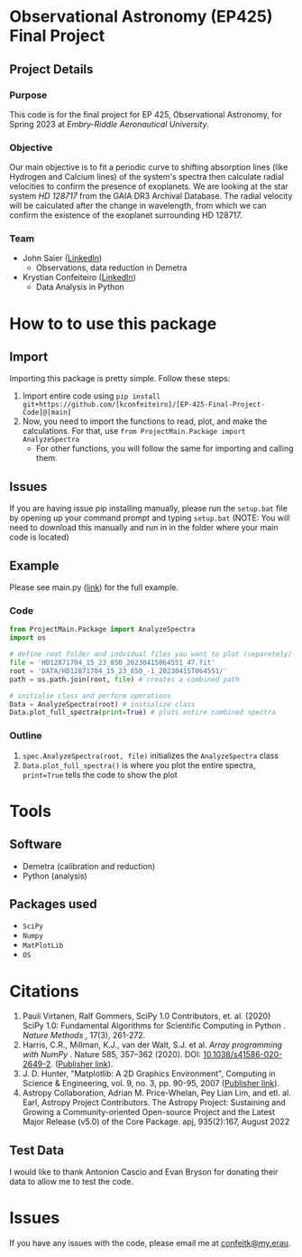 # Observational Astronomy (EP425) Final Project

## Project Details

### Purpose

This code is for the final project for EP 425, Observational Astronomy, for Spring 2023 at *Embry-Riddle Aeronautical University*.

### Objective

Our main objective is to fit a periodic curve to shifting absorption lines (like Hydrogen and Calcium lines) of the system's spectra then calculate radial velocities to confirm the presence of exoplanets. We are looking at the star system *HD 128717* from the GAIA DR3 Archival Database. The radial velocity will be calculated after the change in wavelength, from which we can confirm the existence of the exoplanet surrounding HD 128717.

### Team

* John Saier ([LinkedIn](https://www.linkedin.com/in/jonathan-saier/))
  * Observations, data reduction in Demetra
* Krystian Confeiteiro ([LinkedIn](https://www.linkedin.com/in/kconfeiteiro))
  * Data Analysis in Python

# How to to use this package

## Import

Importing this package is pretty simple. Follow these steps:

1. Import entire code using `pip install git+https://github.com/[kconfeiteiro]/[EP-425-Final-Project-Code]@[main]`
2. Now, you need to import the functions to read, plot, and make the calculations. For that, use `from ProjectMain.Package import AnalyzeSpectra`
   * For other functions, you will follow the same for importing and calling them.

## Issues

If you are having issue pip installing manually, please run the `setup.bat` file by opening up your command prompt and typing `setup.bat` (NOTE: You will need to download this manually and run in in the folder where your main code is located)

## Example

Please see main.py ([link](https://github.com/kconfeiteiro/EP-425-Final-Project-Code/blob/main/main.py)) for the full example.

### Code

```python
from ProjectMain.Package import AnalyzeSpectra
import os

# define root folder and indvidual files you want to plot (separetely)
file = 'HD12871704_15_23_850_20230415064551_47.fit'
root = 'DATA/HD12871704_15_23_850_-1_20230415T064551/'
path = os.path.join(root, file) # creates a combined path

# initialie class and perform operations
Data = AnalyzeSpectra(root) # initialize class
Data.plot_full_spectra(print=True) # plots entire combined spectra
```

### Outline

1. `spec.AnalyzeSpectra(root, file)` initializes the `AnalyzeSpectra` class
2. `Data.plot_full_spectra()` is where you plot the entire spectra, `print=True` tells the code to show the plot

# Tools

## Software

* Demetra (calibration and reduction)
* Python (analysis)

## Packages used

* `SciPy`
* `Numpy`
* `MatPlotLib`
* `OS`

# Citations

1. Pauli Virtanen, Ralf Gommers, SciPy 1.0 Contributors, et. al. (2020)  SciPy 1.0: Fundamental Algorithms for Scientific Computing in Python .  *Nature Methods* , 17(3), 261-272.
2. Harris, C.R., Millman, K.J., van der Walt, S.J. et al.  *Array programming with NumPy* . Nature 585, 357–362 (2020). DOI: [10.1038/s41586-020-2649-2](https://doi.org/10.1038/s41586-020-2649-2). ([Publisher link](https://www.nature.com/articles/s41586-020-2649-2)).
3. J. D. Hunter, "Matplotlib: A 2D Graphics Environment", Computing in Science & Engineering, vol. 9, no. 3, pp. 90-95, 2007 ([Publisher link](https://doi.org/10.1109/MCSE.2007.55)).
4. Astropy Collaboration, Adrian M. Price-Whelan, Pey Lian Lim, and etl. al. Earl, Astropy Project Contributors. The Astropy Project: Sustaining and Growing a Community-oriented Open-source Project and the
Latest Major Release (v5.0) of the Core Package. apj, 935(2):167, August 2022

## Test Data

I would like to thank Antonion Cascio and Evan Bryson for donating their data to allow me to test the code. 

# Issues

If you have any issues with the code, please email me at [confeitk@my.erau](mailto:confeitk@my.erau.edu).

